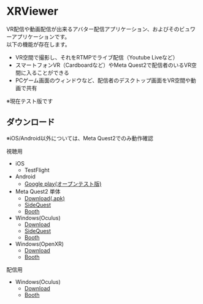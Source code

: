 # XRViewer

VR配信や動画配信が出来るアバター配信アプリケーション、およびそのビュワーアプリケーションです。  
以下の機能が存在します。
- VR空間で撮影し、それをRTMPでライブ配信（Youtube Liveなど）
- スマートフォンVR（Cardboardなど）やMeta Quest2で配信者のいるVR空間に入ることができる
- PCゲーム画面のウィンドウなど、配信者のデスクトップ画面をVR空間や動画で共有

※現在テスト版です

## ダウンロード

※iOS/Android以外については、Meta Quest2でのみ動作確認

視聴用
- iOS
  - TestFlight
- Android
  - [Google play(オープンテスト版)](https://play.google.com/store/apps/details?id=online.mumeigames.XRViewer2)
- Meta Quest2 単体
  - [Download(.apk)](https://github.com/NON906/NON906.github.io/releases/download/xrviewer_ver0.1/XRViewer_Quest_ver0.1.apk)
  - [SideQuest](https://sidequestvr.com/app/11377/xrviewer)
  - [Booth](https://mmig.booth.pm/items/4254856)
- Windows(Oculus)
  - [Download](https://github.com/NON906/NON906.github.io/releases/download/xrviewer_ver0.1/XRViewer_Oculus_ver0.1.zip)
  - [SideQuest](https://sidequestvr.com/app/11377/xrviewer)
  - [Booth](https://mmig.booth.pm/items/4254856)
- Windows(OpenXR)
  - [Download](https://github.com/NON906/NON906.github.io/releases/download/xrviewer_ver0.1/XRViewer_OpenXR_ver0.1.zip)
  - [Booth](https://mmig.booth.pm/items/4254856)

配信用
- Windows(Oculus)
  - [Download](https://github.com/NON906/NON906.github.io/releases/download/xrviewer_ver0.1/XRViewer_HostOculus_ver0.1.zip)
  - [Booth](https://mmig.booth.pm/items/4254818)
